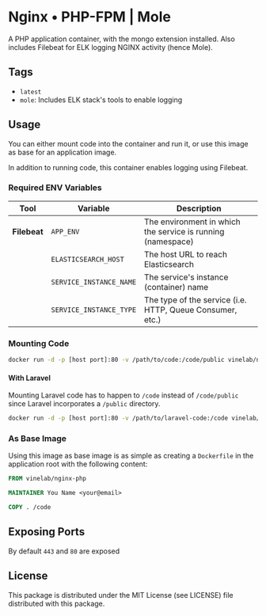 # Nginx • PHP-FPM | Mole
A PHP application container, with the mongo extension installed. Also includes Filebeat for ELK logging NGINX activity (hence Mole).

## Tags
- `latest`
- `mole`: Includes ELK stack's tools to enable logging

## Usage
You can either mount code into the container and run it, or use this image as base for an application image.

In addition to running code, this container enables logging using Filebeat.

### Required ENV Variables

| Tool | Variable | Description  |
|---|---|---|
| **Filebeat**  | `APP_ENV`  | The environment in which the service is running (namespace)  |
|   | `ELASTICSEARCH_HOST`  | The host URL to reach Elasticsearch  |
|   | `SERVICE_INSTANCE_NAME`  | The service's instance (container) name  |
|   | `SERVICE_INSTANCE_TYPE`  | The type of the service (i.e. HTTP, Queue Consumer, etc.)  |

### Mounting Code
```bash
docker run -d -p [host port]:80 -v /path/to/code:/code/public vinelab/nginx-php
```

#### With Laravel
Mounting Laravel code has to happen to `/code` instead of `/code/public` since Laravel incorporates a `/public` directory.

```bash
docker run -d -p [host port]:80 -v /path/to/laravel-code:/code vinelab/nginx-php
```

### As Base Image
Using this image as base image is as simple as creating a `Dockerfile` in the application root with the following content:

```Dockerfile
FROM vinelab/nginx-php

MAINTAINER You Name <your@email>

COPY . /code
```

## Exposing Ports
By default `443` and `80` are exposed

## License
This package is distributed under the MIT License (see LICENSE) file distributed with this package.
